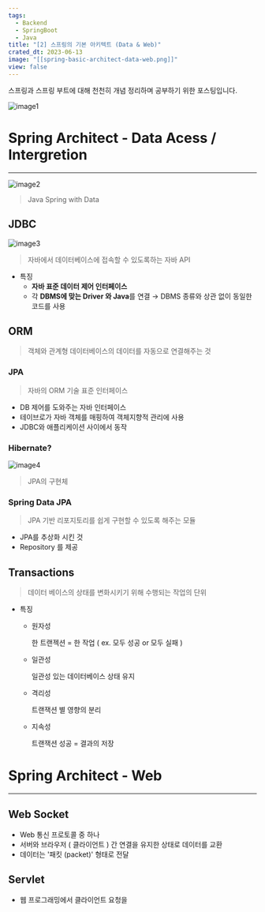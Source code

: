 ```yaml
---
tags:
  - Backend
  - SpringBoot
  - Java
title: "[2] 스프링의 기본 아키텍트 (Data & Web)"
crated_dt: 2023-06-13
image: "[[spring-basic-architect-data-web.png]]"
view: false
---
```

스프링과 스프링 부트에 대해 천천히 개념 정리하며 공부하기 위한 포스팅입니다.

![image1](spring-basic-architect-data-web-1.png)

# Spring Architect - Data Acess / Intergretion

---


![image2](spring-basic-architect-data-web-2.png)

> Java Spring with Data

## JDBC

![image3](spring-basic-architect-data-web-3.png)

> 자바에서 데이터베이스에 접속할 수 있도록하는 자바 API

- 특징
	- **자바 표준 데이터 제어 인터페이스**
	- 각 **DBMS에 맞는 Driver 와 Java**를 연결
		→ DBMS 종류와 상관 없이 동일한 코드를 사용

## ORM

> 객체와 관계형 데이터베이스의 데이터를 자동으로 연결해주는 것

### JPA

> 자바의 ORM 기술 표준 인터페이스

- DB 제어를 도와주는 자바 인터페이스
- 테이브로가 자바 객체를 매핑하여 객체지향적 관리에 사용
- JDBC와 애플리케이션 사이에서 동작
### Hibernate?

![image4](spring-basic-architect-data-web-4.png)

> JPA의 구현체

### Spring Data JPA

> JPA 기반 리포지토리를 쉽게 구현할 수 있도록 해주는 모듈

- JPA를 추상화 시킨 것
- Repository 를 제공

## Transactions

> 데이터 베이스의 상태를 변화시키기 위해 수행되는 작업의 단위

- 특징
	- 원자성
		
		한 트랜젝션 = 한 작업 ( ex. 모두 성공 or 모두 실패 )
	- 일관성
		
		일관성 있는 데이터베이스 상태 유지
	- 격리성
		
		트랜잭션 별 영향의 분리
	- 지속성
		  
		트랜잭션 성공 = 결과의 저장

# Spring Architect - Web

---

## Web Socket

- Web 통신 프로토콜 중 하나
- 서버와 브라우저 ( 클라이언트 ) 간 연결을 유지한 상태로 데이터를 교환
- 데이터는 '패킷 (packet)' 형태로 전달

## Servlet

- 웹 프로그래밍에서 클라이언트 요청을 